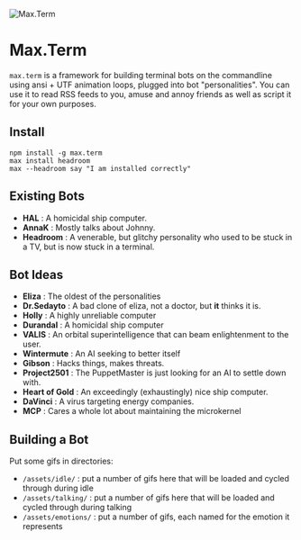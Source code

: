 ![Max.Term](./assets/max.loop.gif)

Max.Term
========

`max.term` is a framework for building terminal bots on the commandline using ansi + UTF animation loops, plugged into bot "personalities". You can use it to read RSS feeds to you, amuse and annoy friends as well as script it for your own purposes.

Install
-------

    npm install -g max.term
    max install headroom
    max --headroom say "I am installed correctly"

Existing Bots
-------------

- **HAL** : A homicidal ship computer.
- **AnnaK** : Mostly talks about Johnny.
- **Headroom** : A venerable, but glitchy personality who used to be stuck in a TV, but is now stuck in a terminal.

Bot Ideas
-------------
- **Eliza** : The oldest of the personalities
- **Dr.Sedayto** : A bad clone of eliza, not a doctor, but **it** thinks it is.
- **Holly** : A highly unreliable computer
- **Durandal** : A homicidal ship computer
- **VALIS** : An orbital superintelligence that can beam enlightenment to the user.
- **Wintermute** : An AI seeking to better itself
- **Gibson** : Hacks things, makes threats.
- **Project2501** : The PuppetMaster is just looking for an AI to settle down with.
- **Heart of Gold** : An exceedingly (exhaustingly) nice ship computer.
- **DaVinci** : A virus targeting energy companies.
- **MCP** :  Cares a whole lot about maintaining the microkernel

Building a Bot
--------------
Put some gifs in directories:
- `/assets/idle/` : put a number of gifs here that will be loaded and cycled through during idle
- `/assets/talking/` : put a number of gifs here that will be loaded and cycled through during talking
- `/assets/emotions/` : put a number of gifs, each named for the emotion it represents
